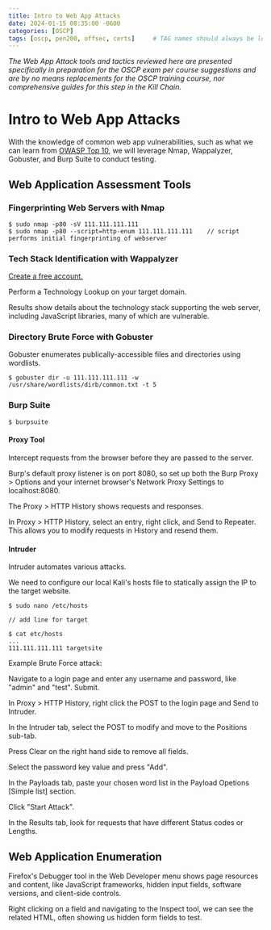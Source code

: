 ```yaml
---
title: Intro to Web App Attacks
date: 2024-01-15 08:35:00 -0600
categories: [OSCP]
tags: [oscp, pen200, offsec, certs]     # TAG names should always be lowercase
---
```

*The Web App Attack tools and tactics reviewed here are presented specifically in preparation for the OSCP exam per course suggestions and are by no means replacements for the OSCP training course, nor comprehensive guides for this step in the Kill Chain.*

# Intro to Web App Attacks

With the knowledge of common web app vulnerabilities, such as what we can learn from [OWASP Top 10](https://owasp.org/www-project-top-ten/), we will leverage Nmap, Wappalyzer, Gobuster, and Burp Suite to conduct testing.

## Web Application Assessment Tools

### Fingerprinting Web Servers with Nmap
```console
$ sudo nmap -p80 -sV 111.111.111.111
$ sudo nmap -p80 --script=http-enum 111.111.111.111    // script performs initial fingerprinting of webserver
```

### Tech Stack Identification with Wappalyzer
[Create a free account.](https://www.wappalyzer.com)

Perform a Technology Lookup on your target domain.

Results show details about the technology stack supporting the web server, including JavaScript libraries, many of which are vulnerable.

### Directory Brute Force with Gobuster
Gobuster enumerates publically-accessible files and directories using wordlists.

```console
$ gobuster dir -u 111.111.111.111 -w /usr/share/wordlists/dirb/common.txt -t 5
```

### Burp Suite
```console
$ burpsuite
```
#### Proxy Tool
Intercept requests from the browser before they are passed to the server.

Burp's default proxy listener is on port 8080, so set up both the Burp Proxy > Options and your internet browser's Network Proxy Settings to localhost:8080.

The Proxy > HTTP History shows requests and responses. 

In Proxy > HTTP History, select an entry, right click, and Send to Repeater. This allows you to modify requests in History and resend them.

#### Intruder
Intruder automates various attacks.

We need to configure our local Kali's hosts file to statically assign the IP to the target website.
```console
$ sudo nano /etc/hosts

// add line for target

$ cat etc/hosts
...
111.111.111.111 targetsite
```
Example Brute Force attack:


Navigate to a login page and enter any username and password, like "admin" and "test". Submit.

In Proxy > HTTP History, right click the POST to the login page and Send to Intruder.

In the Intruder tab, select the POST to modify and move to the Positions sub-tab.

Press Clear on the right hand side to remove all fields.

Select the password key value and press "Add".

In the Payloads tab, paste your chosen word list in the Payload Opetions [Simple list] section.

Click "Start Attack".

In the Results tab, look for requests that have different Status codes or Lengths.

## Web Application Enumeration

Firefox's Debugger tool in the Web Developer menu shows page resources and content, like JavaScript frameworks, hidden input fields, software versions, and client-side controls.

Right clicking on a field and navigating to the Inspect tool, we can see the related HTML, often showing us hidden form fields to test.
